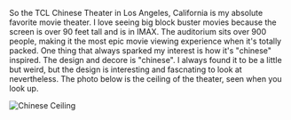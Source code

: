 So the TCL Chinese Theater in Los Angeles, California is my absolute favorite movie theater. I love seeing big block buster movies because the screen is over 90 feet tall and is in IMAX. The auditorium sits over 900 people, making it the most epic movie viewing experience when it's totally packed. One thing that always sparked my interest is how it's "chinese" inspired. The design and decore is "chinese". I always found it to be a little but weird, but the design is interesting and fascnating to look at nevertheless. The photo below is the ceiling of the theater, seen when you look up.

<img src="/web1-sp/img/chinese.jpg" alt="Chinese Ceiling">
